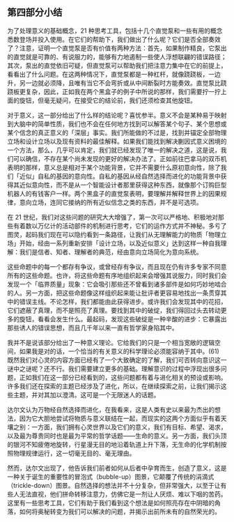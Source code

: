 ## 第四部分小结

为了处理意义的基础概念，21 种思考工具，包括十几个直觉泵和一些有用的概念悉数登场并投入使用。在它们的帮助下，我们做出了什么呢？它们是否全部奏效了？注意，证明一个直觉泵是否有价值有两种方法：首先，如果制作精良，它泵出的直觉就是可靠的、有说服力的，能够有力地遏制一些使人浮想联翩的错误路径；其次，泵出的直觉依旧可疑，但直觉泵可以帮助我们把注意力集中在它的前提上，看看出了什么问题。在这两种情况下，直觉泵都是一种杠杆，就像跷跷板，一边升，另一边就必须降，且唯有当它不会弯折或从中间断裂时方能奏效。直觉泵比跷跷板更复杂，因此，正如我在两个黑盒子的例子中所说的那样，我们需要拧一拧上面的旋钮，但毫无疑问，在接受它的结论前，我们还须检查其他旋钮。

对于意义，这一部分给出了什么样的结论呢？喜忧参半。意义不会是某种易于映射到大脑中的简单性质，我们也不会在任何地方找到可以解答某个句子、某个思想或某个信念的真正意义的「深层」事实。我们所能做的不过是，找到并锚定全部物理立场和设计立场以及现有资料的最佳解释。如果我们能找到解决蒯因式意义困境的一个方法，那么，几乎可以肯定，我们就已经发现了唯一的解决之道，这是说，我们可以确信，不存在某个尚未发现的更好的解决办法了。正如前往巴拿马的双币机表明的那样，意义总是相对于某个功能背景，它并不需要什么原初意向性，除了我们「近似」自私的基因的意向性。自私的基因从经自然选择而进化的功能背景中获得其近似意向性，而不是从一个智能设计者那里获得这种东西，就像那个订购巨型机器人的有钱客户一样。两个黑盒子的直觉泵表明，要理解并解释世界上的因果规律，意向立场，连同它接纳的所有近似信念之类的东西，并不是可选项。

在 21 世纪，我们对这些问题的研究大大增强了，第一次可以严格地、积极地对那些有着数以万亿计的活动部件的机制进行思考，它们的运作方式并不神秘。多亏了图灵，起码我们现在可以隐约看到一条路径，让我们从无理解能力的物质「物理立场」开始，经由一系列重新安排「设计立场，以及近似意义」达到这样一种自我理解：我们是信者、知者、理解者的典范，经由意向立场简化为意向系统。

这些命题中的每一个都存有争议，或曾经存有争议，而且现在仍有许多专家不同意所有的这些命题。也许，将这些命题有序地组织起来会增强其说服力，同时我们会发现一个「临界质量」现象：它会吸引那些还不曾看到诸多部件是如何巧妙地啮合的人。另一方面，把这些命题像这样组织起来能让批评者更容易地找出一条贯穿其中的错误主线。不论怎样，我们都能由此获得进步。或许我们会发现其中的花招，它们遮蔽了真理，而不是照亮了真理。要找到其中的破绽，我们得回过头去转动更多的旋钮，看看会发生什么。最起码，发现这些破绽是一种辛酸的进步：它暴露出那些诱人的错误思想，而且几千年以来一直有哲学家身陷其中。

我并不是说该部分给出了一种意义理论。它给我们的只是一个相当宽敞的逻辑空间，如果我是对的话，一个恰当的有关意义的科学理论必须能容纳于其中。(61) 既然我们对心灵的内容方面已经有了一个大致确定的了解，我们可否转向意识这一谜中之谜呢？还不行。我们需要建立更多的基础。理解意识的过程中浮现出很多问题，正如我们在这一部分已经看到的，这些问题都有着与进化相关的预设或影响。许多我们还在探索的主题已经涉及了进化，所以，在继续探索之前，让我们揭示这些主题，并对其加以澄清。这可是一个无限迷人的话题。

达尔文认为万物经自然选择而进化，在我看来，这是人类有史以来最为杰出的想法，因为它大胆地尝试将物质与意义联结在一起，而现实的这两个方面似乎有着天壤之别：一方面，我们拥有心灵世界以及它们的意义，我们有目标、希望、渴求，以及最为尊贵同时也是最为平常的哲学话题——生命的意义。另一方面，我们头顶的银河不知疲倦地旋转，行星漫无目的地沿着轨道上升下落，无生命的化学机制按照物理规律运行，这一切毫无目的、毫无理由。

然而，达尔文出现了，他告诉我们前者如何从后者中孕育而生，创造了意义，这是一种关于诞生的重要性的冒泡式（bubble-up）图景，它颠覆了传统的涓滴式（trickle-down）图景。自然选择的想法并不十分复杂，但非常强大，以至于让有些人无法直视，他们拼命转移注意力，仿佛它是一剂让人厌烦、难以下咽的苦药。这里有一些思考工具，它们有助于我们看到这个想法是如何照亮存在中阴暗的角落，如何将奥秘转变为我们可以解决的问题，并揭示出前所未有的自然荣光的。

